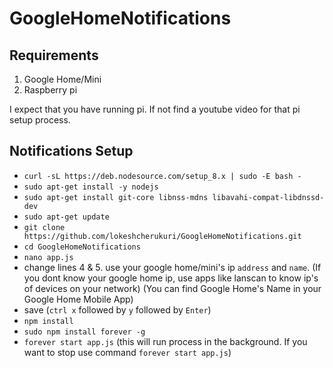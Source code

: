 # GoogleHomeNotifications

## Requirements
1. Google Home/Mini
2. Raspberry pi

I expect that you have running pi. If not find a youtube video for that pi setup process.

## Notifications Setup
  - `curl -sL https://deb.nodesource.com/setup_8.x | sudo -E bash -`
  - `sudo apt-get install -y nodejs`
  - `sudo apt-get install git-core libnss-mdns libavahi-compat-libdnssd-dev`
  - `sudo apt-get update`
  - `git clone https://github.com/lokeshcherukuri/GoogleHomeNotifications.git`
  - `cd GoogleHomeNotifications`
  - `nano app.js`
  - change lines 4 & 5. use your google home/mini's ip `address` and `name`. 
      (If you dont know your google home ip, use apps like lanscan to know ip's of devices on your network)
      (You can  find Google Home's Name in your Google Home Mobile App)
  - save (`ctrl x` followed by `y` followed by `Enter`)
  - `npm install`
  - `sudo npm install forever -g`
  - `forever start app.js`
      (this will run process in the background. If you want to stop use command `forever start app.js`)
